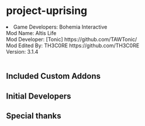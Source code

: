 project-uprising
================
<li>Game Developers: Bohemia Interactive<br>
Mod Name: Altis Life<br>
Mod Developer: [Tonic] https://github.com/TAWTonic/<br>
Mod Edited By: TH3C0RE https://github.com/TH3C0RE<br>
Version: 3.1.4</li><br>

<h2>Included Custom Addons</h2>
<h2>Initial Developers</h2>
<h2>Special thanks</h2>
